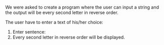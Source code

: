 We were asked to create a program where the user can input a string and the output will be every second letter in reverse order. 

The user have to enter a text of his/her choice: 
1. Enter sentence: 
2. Every second letter in reverse order will be displayed. 